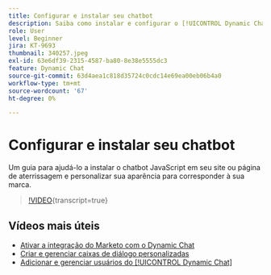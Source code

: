 ```yaml
---
title: Configurar e instalar seu chatbot
description: Saiba como instalar e configurar o [!UICONTROL Dynamic Chat] para o primeiro uso.
role: User
level: Beginner
jira: KT-9693
thumbnail: 340257.jpeg
exl-id: 63e6df39-2315-4587-ba80-8e38e5555dc3
feature: Dynamic Chat
source-git-commit: 63d4aea1c818d35724c0cdc14e69ea00eb06b4a0
workflow-type: tm+mt
source-wordcount: '67'
ht-degree: 0%

---
```


# Configurar e instalar seu chatbot

Um guia para ajudá-lo a instalar o chatbot JavaScript em seu site ou página de aterrissagem e personalizar sua aparência para corresponder à sua marca.

>[!VIDEO](https://video.tv.adobe.com/v/340257/?quality=12&learn=on){transcript=true}

## Vídeos mais úteis

* [Ativar a integração do Marketo com o Dynamic Chat](marketo-integration.md)
* [Criar e gerenciar caixas de diálogo personalizadas](dialogue-management.md)
* [Adicionar e gerenciar usuários do [!UICONTROL Dynamic Chat]](user-management.md)
